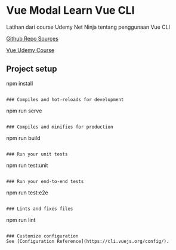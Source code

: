 # Vue Modal Learn Vue CLI

Latihan dari course Udemy Net Ninja tentang penggunaan Vue CLI

[Github Repo Sources](https://github.com/iamshaunjp/Vue-3-Firebase)

[Vue Udemy Course](https://www.udemy.com/course/build-web-apps-with-vuejs-firebase/)

## Project setup

npm install
```

### Compiles and hot-reloads for development
```
npm run serve
```

### Compiles and minifies for production
```
npm run build
```

### Run your unit tests
```
npm run test:unit
```

### Run your end-to-end tests
```
npm run test:e2e
```

### Lints and fixes files
```
npm run lint
```

### Customize configuration
See [Configuration Reference](https://cli.vuejs.org/config/).
